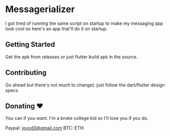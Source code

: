 # Messagerializer

I got tired of running the same script on startup to make my messaging app
look cool so here's an app that'll do it on startup.

## Getting Started

Get the apk from releases or just flutter build apk in the source.

## Contributing

Go ahead but there's not much to change(: just follow the dart/flutter design
specs. 

## Donating :heart:

You can if you want. I'm a broke college kid so I'll love you if you do.

Paypal: joyod3@gmail.com
BTC: 
ETH:
